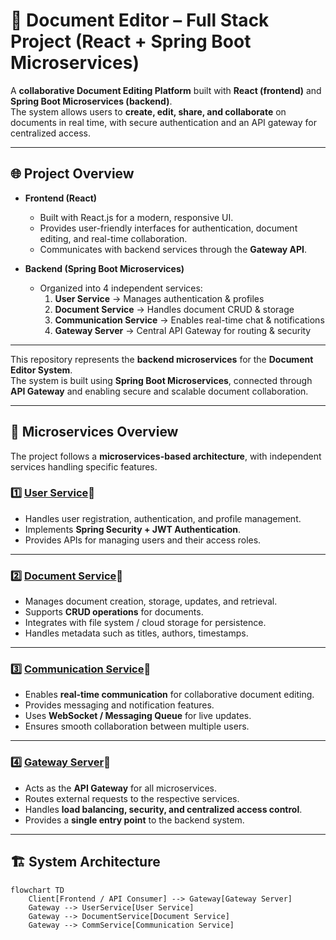 # 📑 Document Editor – Full Stack Project (React + Spring Boot Microservices)

A **collaborative Document Editing Platform** built with **React (frontend)** and **Spring Boot Microservices (backend)**.  
The system allows users to **create, edit, share, and collaborate** on documents in real time, with secure authentication and an API gateway for centralized access.

---

## 🌐 Project Overview

- **Frontend (React)**  
  - Built with React.js for a modern, responsive UI.  
  - Provides user-friendly interfaces for authentication, document editing, and real-time collaboration.  
  - Communicates with backend services through the **Gateway API**.  

- **Backend (Spring Boot Microservices)**  
  - Organized into 4 independent services:
    1. **User Service** → Manages authentication & profiles  
    2. **Document Service** → Handles document CRUD & storage  
    3. **Communication Service** → Enables real-time chat & notifications  
    4. **Gateway Server** → Central API Gateway for routing & security  

---
This repository represents the **backend microservices** for the **Document Editor System**.  
The system is built using **Spring Boot Microservices**, connected through **API Gateway** and enabling secure and scalable document collaboration.

---

## 🚀 Microservices Overview

The project follows a **microservices-based architecture**, with independent services handling specific features.

### 1️⃣ [User Service](https://github.com/RANJEETJ06/Document-Backend-User)🔗
- Handles user registration, authentication, and profile management.
- Implements **Spring Security + JWT Authentication**.
- Provides APIs for managing users and their access roles.

---

### 2️⃣ [Document Service](https://github.com/RANJEETJ06/Document-Backend-Document)🔗
- Manages document creation, storage, updates, and retrieval.
- Supports **CRUD operations** for documents.
- Integrates with file system / cloud storage for persistence.
- Handles metadata such as titles, authors, timestamps.

---

### 3️⃣ [Communication Service](https://github.com/RANJEETJ06/Document-Editor-Communication)🔗
- Enables **real-time communication** for collaborative document editing.
- Provides messaging and notification features.
- Uses **WebSocket / Messaging Queue** for live updates.
- Ensures smooth collaboration between multiple users.

---

### 4️⃣ [Gateway Server](https://github.com/RANJEETJ06/Document-Editor-GatewayServer)🔗
- Acts as the **API Gateway** for all microservices.
- Routes external requests to the respective services.
- Handles **load balancing, security, and centralized access control**.
- Provides a **single entry point** to the backend system.

---

## 🏗️ System Architecture

```mermaid
flowchart TD
    Client[Frontend / API Consumer] --> Gateway[Gateway Server]
    Gateway --> UserService[User Service]
    Gateway --> DocumentService[Document Service]
    Gateway --> CommService[Communication Service]

